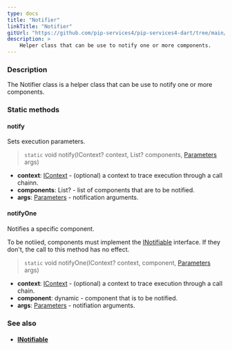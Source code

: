 ```yaml
---
type: docs
title: "Notifier"
linkTitle: "Notifier"
gitUrl: "https://github.com/pip-services4/pip-services4-dart/tree/main/pip-services4-components-dart"
description: >
    Helper class that can be use to notify one or more components.
---
```


### Description

The Notifier class is a helper class that can be use to notify one or more components.

### Static methods

#### notify
Sets execution parameters.

> `static` void notify(IContext? context, List? components, [Parameters](../parameters) args)

- **context**: [IContext](../../../components/context/icontext) - (optional) a context to trace execution through a call chainn.
- **components**: List? - list of components that are to be notified.
- **args**: [Parameters](../parameters) - notification arguments.

#### notifyOne
Notifies a specific component.

To be notiied, components must implement the [INotifiable](../inotifiable) interface.
If they don't, the call to this method has no effect.

> `static` void notifyOne(IContext? context, component, [Parameters](../parameters) args)

- **context**: [IContext](../../../components/context/icontext) - (optional) a context to trace execution through a call chain.
- **component**: dynamic - component that is to be notified.
- **args**: [Parameters](../parameters) - notifiation arguments.


### See also
- #### [INotifiable](../inotifiable)
